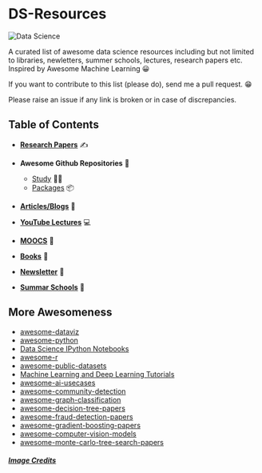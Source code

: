 # DS-Resources

![Data Science](https://media-exp1.licdn.com/dms/image/C4D12AQGD_su1k14bYA/article-cover_image-shrink_600_2000/0?e=1608163200&v=beta&t=L96uBJeYutLEI1mZ4maablVmgJdXe-Y-2lVFvflXHek)

A curated list of awesome data science resources including but not limited to libraries, newletters, summer schools, lectures, research papers etc. Inspired by Awesome Machine Learning :grinning:

If you want to contribute to this list (please do), send me a pull request. :grin:

Please raise an issue if any link is broken or in case of discrepancies.

## Table of Contents

- [**Research Papers**](https://github.com/shaksham95/DS-Resources/blob/main/Research%20Papers.md) :writing_hand:

- **Awesome Github Repositories** :raised_hands:
  
  - [Study](https://github.com/shaksham95/DS-Resources/blob/main/Study.md) :student:
  - [Packages](https://github.com/shaksham95/DS-Resources/blob/main/Package.md) :package:

- [**Articles/Blogs**](https://github.com/shaksham95/DS-Resources/blob/main/Articles.md) :page_with_curl:

- [**YouTube Lectures**](https://github.com/shaksham95/DS-Resources/blob/main/Courses.md) :computer:

- [**MOOCS**](https://github.com/shaksham95/DS-Resources/blob/main/MOOCS.md) :beginner:

- [**Books**](https://github.com/shaksham95/DS-Resources/blob/main/Books.md) :open_book:
    
- [**Newsletter**](https://github.com/shaksham95/DS-Resources/blob/main/Newsletters.md) :newspaper:
      
- [**Summar Schools**](https://github.com/shaksham95/DS-Resources/blob/main/Schools.md) :school:
    
 ## More Awesomeness
 
  - [awesome-dataviz](https://github.com/fasouto/awesome-dataviz)
  - [awesome-python](https://github.com/vinta/awesome-python)
  - [Data Science IPython Notebooks](https://github.com/donnemartin/data-science-ipython-notebooks)
  - [awesome-r](https://github.com/qinwf/awesome-R)
  - [awesome-public-datasets](https://github.com/awesomedata/awesome-public-datasets)
  - [Machine Learning and Deep Learning Tutorials](https://github.com/ujjwalkarn/Machine-Learning-Tutorials/blob/master/README.md)
  - [awesome-ai-usecases](https://github.com/JosPolfliet/awesome-ai-usecases)
  - [awesome-community-detection](https://github.com/benedekrozemberczki/awesome-community-detection)
  - [awesome-graph-classification](https://github.com/benedekrozemberczki/awesome-graph-classification)
  - [awesome-decision-tree-papers](https://github.com/benedekrozemberczki/awesome-decision-tree-papers)
  - [awesome-fraud-detection-papers](https://github.com/benedekrozemberczki/awesome-fraud-detection-papers)
  - [awesome-gradient-boosting-papers](https://github.com/benedekrozemberczki/awesome-gradient-boosting-papers)
  - [awesome-computer-vision-models](https://github.com/nerox8664/awesome-computer-vision-models)
  - [awesome-monte-carlo-tree-search-papers](https://github.com/benedekrozemberczki/awesome-monte-carlo-tree-search-papers)

##### [Image Credits](https://www.linkedin.com/pulse/9-best-free-online-data-science-courses-2020-bernard-marr/)
